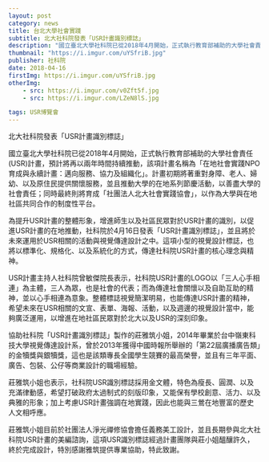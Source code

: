 ```yaml
---
layout: post
category: news
title: 台北大學社會實踐
subtitle: 北大社科院發表「USR計畫識別標誌」
description: "國立臺北大學社科院已從2018年4月開始，正式執行教育部補助的大學社會責任(USR)計畫，預計將再以兩年時間持續推動..."
thumbnail: "https://i.imgur.com/uYSfriB.jpg"
publisher: 社科院
date: 2018-04-16
firstImg: https://i.imgur.com/uYSfriB.jpg
otherImg:
    - src: https://i.imgur.com/v0Zft5f.jpg
    - src: https://i.imgur.com/LZeN8lS.jpg

tags: USR博覽會
---
```


北大社科院發表「USR計畫識別標誌」

國立臺北大學社科院已從2018年4月開始，正式執行教育部補助的大學社會責任(USR)計畫，預計將再以兩年時間持續推動，該項計畫名稱為「在地社會實踐NPO育成與永續計畫：邁向服務、協力及組織化」。計畫初期將著重對身障、老人、婦幼、以及原住民提供關懷服務，並且推動大學的在地系列節慶活動，以善盡大學的社會責任；同時最終則將育成「社團法人北大社會實踐協會」，以作為大學與在地社區共同合作的制度性平台。

為提升USR計畫的整體形象，增進師生以及社區民眾對於USR計畫的識別，以促進USR計畫的在地推動，社科院於4月16日發表「USR計畫識別標誌」，並且將於未來運用於USR相關的活動與視覺傳達設計之中。這項小型的視覺設計標誌，也將以標準化、規格化、以及系統化的方式，傳達社科院USR計畫的核心理念與精神。

USR計畫主持人社科院曾敏傑院長表示，社科院USR計畫的LOGO以「三人心手相連」為主體，三人為眾，也是社會的代表；而為傳達社會關懷以及自助互助的精神，並以心手相連為意象。整體標誌視覺簡潔明易，也能傳達USR計畫的精神，希望未來在USR相關的文宣、表單、海報、活動，以及週邊的視覺設計當中，能夠廣泛運用，以增進在地社區民眾對於北大以及USR的深刻印象。

協助社科院「USR計畫識別標誌」製作的莊雅筑小姐，2014年畢業於台中嶺東科技大學視覺傳達設計系，曾於2013年獲得中國時報所舉辦的「第22屆廣播廣告類」的金犢獎與銀犢獎，這也是該類專長全國學生競賽的最高榮譽，並且有三年平面、廣告、包裝、公仔等商業設計的職場經驗。

莊雅筑小姐也表示，社科院USR識別標誌採用金文體，特色為瘦長、圓潤、以及充滿律動感，希望打破政府太過制式的刻版印象，又能保有學校創意、活力、以及典雅的形象；加上考慮USR計畫強調在地實踐，因此也能與三鶯在地豐富的歷史人文相呼應。

莊雅筑小姐目前於社團法人淨光禪修協會擔任義務美工設計，並且長期參與北大社科院USR計畫的美編諮詢，這項USR識別標誌經過計畫團隊與莊小姐醞釀許久，終於完成設計，特別感謝雅筑提供專業協助，特此致謝。